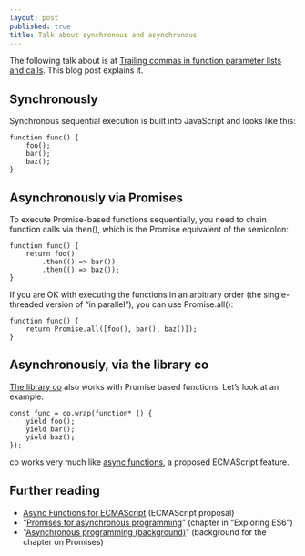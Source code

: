 ```yaml
---
layout: post
published: true
title: Talk about synchronous and asynchronous
---
```


The following talk about is at [Trailing commas in function parameter lists and calls](http://www.2ality.com/2015/11/trailing-comma-parameters.html). This blog post explains it.

## Synchronously ##
Synchronous sequential execution is built into JavaScript and looks like this:

```
function func() {
    foo();
    bar();
    baz();
}
```

## Asynchronously via Promises ##
To execute Promise-based functions sequentially, you need to chain function calls via then(), which is the Promise equivalent of the semicolon:

```
function func() {
    return foo()
        .then(() => bar())
        .then(() => baz());
}
```

If you are OK with executing the functions in an arbitrary order (the single-threaded version of “in parallel”), you can use Promise.all():

```
function func() {
    return Promise.all([foo(), bar(), baz()]);
}
```

## Asynchronously, via the library co ##
[The library co](https://github.com/tj/co) also works with Promise based functions. 
Let’s look at an example:

```
const func = co.wrap(function* () {
    yield foo();
    yield bar();
    yield baz();
});
```

co works very much like [async functions](https://github.com/tc39/ecmascript-asyncawait), a proposed ECMAScript feature.

## Further reading ##
-   [Async Functions for ECMAScript](https://github.com/tc39/ecmascript-asyncawait) (ECMAScript proposal)
-   “[Promises for asynchronous programming](http://exploringjs.com/es6/ch_promises.html)” (chapter in “Exploring ES6”)
-   “[Asynchronous programming (background)](http://exploringjs.com/es6/ch_async.html)” (background for the chapter on Promises)
